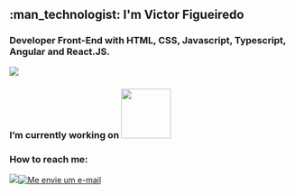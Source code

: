 <!-- ### Hi there 👋
**vcfooficial/vcfooficial** is a ✨ _special_ ✨ repository because its `README.md` (this file) appears on your GitHub profile.

Here are some ideas to get you started:

- 🔭 I’m currently working on ...
- 🌱 I’m currently learning ...
- 👯 I’m looking to collaborate on ...
- 🤔 I’m looking for help with ...
- 💬 Ask me about ...
- 📫 How to reach me: ...
- 😄 Pronouns: ...
- ⚡ Fun fact: ...
-->
<h2>:man_technologist: I'm Victor Figueiredo</h2> 
<h3>Developer Front-End with HTML, CSS, Javascript, Typescript, Angular and React.JS.</h3><img src="https://img.shields.io/badge/JavaScript-323330?style=for-the-badge&logo=javascript&logoColor=F7DF1E">
<h3>I’m currently working on <a href="https://www.younner.com"><img width="88"src="https://static.wixstatic.com/media/d2070d_1921c33336e047a6b7d9f9d17129db6b~mv2.png/v1/fill/w_155,h_52,al_c,q_85,usm_0.66_1.00_0.01/d2070d_1921c33336e047a6b7d9f9d17129db6b~mv2.webp" /><a/></h3>
<h3>How to reach me:</h3> <a href="http://www.linkedin.com/in/vcfo"><img  tudo e="Visite meu Linkedin" src="https://img.shields.io/badge/LinkedIn-0077B5?style=for-the-badge&logo=linkedin&logoColor=white" ></a><a href="mailto:vcfo081@gmail.com"><img title="Me envie um e-mail" src="https://img.shields.io/badge/Gmail-D14836?style=for-the-badge&logo=gmail&logoColor=white" ></a>

